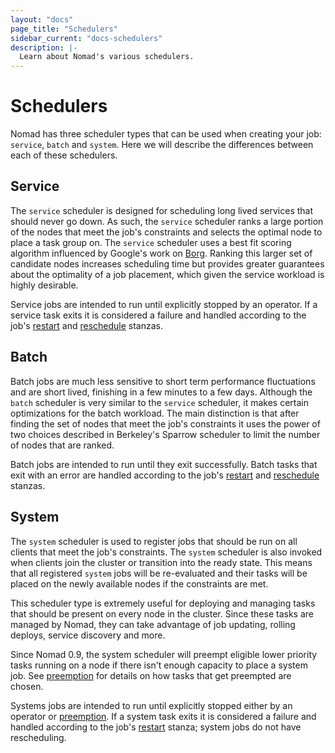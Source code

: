 ```yaml
---
layout: "docs"
page_title: "Schedulers"
sidebar_current: "docs-schedulers"
description: |-
  Learn about Nomad's various schedulers.
---
```


# Schedulers

Nomad has three scheduler types that can be used when creating your job:
`service`, `batch` and `system`. Here we will describe the differences between
each of these schedulers.

## Service

The `service` scheduler is designed for scheduling long lived services that
should never go down. As such, the `service` scheduler ranks a large portion
of the nodes that meet the job's constraints and selects the optimal node to
place a task group on. The `service` scheduler uses a best fit scoring algorithm
influenced by Google's work on [Borg]. Ranking this larger set of candidate
nodes increases scheduling time but provides greater guarantees about the
optimality of a job placement, which given the service workload is highly
desirable.

Service jobs are intended to run until explicitly stopped by an operator. If a
service task exits it is considered a failure and handled according to the job's
[restart] and [reschedule] stanzas.

## Batch

Batch jobs are much less sensitive to short term performance fluctuations and
are short lived, finishing in a few minutes to a few days. Although the `batch`
scheduler is very similar to the `service` scheduler, it makes certain
optimizations for the batch workload. The main distinction is that after finding
the set of nodes that meet the job's constraints it uses the power of two
choices described in Berkeley's Sparrow scheduler to limit the number of nodes
that are ranked.

Batch jobs are intended to run until they exit successfully. Batch tasks that
exit with an error are handled according to the job's [restart] and [reschedule]
stanzas.

## System

The `system` scheduler is used to register jobs that should be run on all
clients that meet the job's constraints. The `system` scheduler is also invoked
when clients join the cluster or transition into the ready state. This means
that all registered `system` jobs will be re-evaluated and their tasks will be
placed on the newly available nodes if the constraints are met.

This scheduler type is extremely useful for deploying and managing tasks that
should be present on every node in the cluster. Since these tasks are
managed by Nomad, they can take advantage of job updating, rolling deploys,
service discovery and more.

Since Nomad 0.9, the system scheduler will preempt eligible lower priority
tasks running on a node if there isn't enough capacity to place a system job.
See [preemption] for details on how tasks that get preempted are chosen.

Systems jobs are intended to run until explicitly stopped either by an operator
or [preemption]. If a system task exits it is considered a failure and handled
according to the job's [restart] stanza; system jobs do not have rescheduling.

[Borg]: https://research.google.com/pubs/pub43438.html
[preemption]: /docs/internals/scheduling/preemption.html
[restart]: /docs/job-specification/restart.html
[reschedule]: /docs/job-specification/reschedule.html